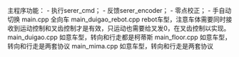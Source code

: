 主程序功能：
    - 执行serer_cmd；
    - 反馈serer_encoder；
    - 零点校正；
    - 手自动切换
main.cpp 全向车
main_duigao_rebot.cpp rebot车型，注意车体需要同时接收到运动控制和叉齿控制才是有效，只运动也需要给叉发0，在叉齿控制以实现。
main_duigao.cpp 如意车型，转向和行走都是柯蒂斯
main_floor.cpp 如意车型，转向和行走是两套协议
main_mima.cpp 如意车型，转向和行走是两套协议


